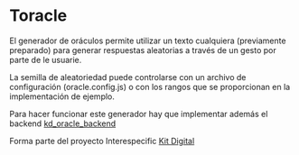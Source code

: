 # Toracle

El generador de oráculos permite utilizar un texto cualquiera (previamente preparado) para generar respuestas aleatorias a través de un gesto por parte de le usuarie.

La semilla de aleatoriedad puede controlarse con un archivo de configuración (oracle.config.js) o con los rangos que se proporcionan en la implementación de ejemplo.

Para hacer funcionar este generador hay que implementar además el backend [kd_oracle_backend](https://github.com/pabloselin/kdi_oracle_backend)

Forma parte del proyecto Interespecific [Kit Digital](https://kdi.pablosel.in)